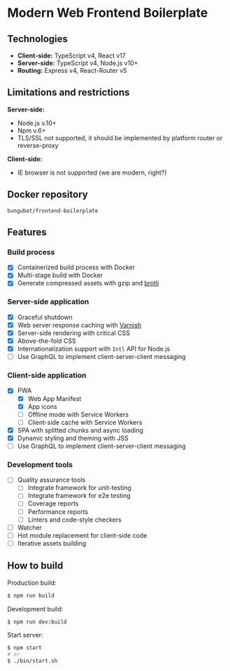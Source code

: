 # Modern Web Frontend Boilerplate

## Technologies
- **Client-side:** TypeScript v4, React v17
- **Server-side:** TypeScript v4, Node.js v10+
- **Routing:** Express v4, React-Router v5

## Limitations and restrictions

**Server-side:**
- Node.js v.10+
- Npm v.6+
- TLS/SSL not supported, it should be implemented by platform router or reverse-proxy

**Client-side:**
- IE browser is not supported (we are modern, right?)

## Docker repository

`bungubot/frontend-boilerplate`

## Features

### Build process

- [x] Containerized build process with Docker
- [x] Multi-stage build with Docker
- [x] Generate compressed assets with gzip and [brotli](https://github.com/google/brotli)

### Server-side application

- [x] Graceful shutdown
- [x] Web server response caching with [Varnish](https://varnish-cache.org)
- [x] Server-side rendering with critical CSS
- [x] Above-the-fold CSS
- [x] Internationalization support with `Intl` API for Node.js
- [ ] Use GraphQL to implement client-server-client messaging

### Client-side application

- [x] PWA
	- [x] Web App Manifest
	- [x] App icons
	- [ ] Offline mode with Service Workers
	- [ ] Client-side cache with Service Workers
- [x] SPA with splitted chunks and async loading
- [x] Dynamic styling and theming with JSS
- [ ] Use GraphQL to implement client-server-client messaging

### Development tools

- [ ] Quality assurance tools
	- [ ] Integrate framework for unit-testing
	- [ ] Integrate framework for e2e testing
	- [ ] Coverage reports
	- [ ] Performance reports
	- [ ] Linters and code-style checkers
- [ ] Watcher
- [ ] Hot module replacement for client-side code
- [ ] Iterative assets building

## How to build
Production build:
```sh
$ npm run build
```

Development build:
```sh
$ npm run dev:build
```

Start server:
```sh
$ npm start
# or
$ ./bin/start.sh
```